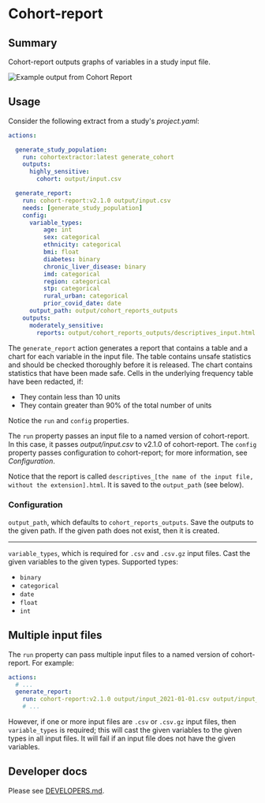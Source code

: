 # Cohort-report

## Summary

Cohort-report outputs graphs of variables in a study input file.

![Example output from Cohort Report](https://user-images.githubusercontent.com/477263/140117942-fbfde3fc-2ffc-41f9-b2d2-4128629cbb58.png)

## Usage

Consider the following extract from a study's *project.yaml*:

```yaml
actions:

  generate_study_population:
    run: cohortextractor:latest generate_cohort
    outputs:
      highly_sensitive:
        cohort: output/input.csv

  generate_report:
    run: cohort-report:v2.1.0 output/input.csv
    needs: [generate_study_population]
    config:
      variable_types:
          age: int
          sex: categorical
          ethnicity: categorical
          bmi: float
          diabetes: binary
          chronic_liver_disease: binary
          imd: categorical
          region: categorical
          stp: categorical
          rural_urban: categorical
          prior_covid_date: date
      output_path: output/cohort_reports_outputs
    outputs:
      moderately_sensitive:
        reports: output/cohort_reports_outputs/descriptives_input.html
```

The `generate_report` action generates a report that contains a table and a chart for each variable in the input file.
The table contains unsafe statistics and should be checked thoroughly before it is released.
The chart contains statistics that have been made safe.
Cells in the underlying frequency table have been redacted, if:
* They contain less than 10 units
* They contain greater than 90% of the total number of units

Notice the `run` and `config` properties.

The `run` property passes an input file to a named version of cohort-report.
In this case, it passes *output/input.csv* to v2.1.0 of cohort-report.
The `config` property passes configuration to cohort-report; for more information, see *Configuration*.

Notice that the report is called `descriptives_[the name of the input file, without the extension].html`.
It is saved to the `output_path` (see below).

### Configuration

`output_path`, which defaults to `cohort_reports_outputs`.
Save the outputs to the given path.
If the given path does not exist, then it is created.

---

`variable_types`, which is required for `.csv` and `.csv.gz` input files.
Cast the given variables to the given types.
Supported types:

* `binary`
* `categorical`
* `date`
* `float`
* `int`

## Multiple input files

The `run` property can pass multiple input files to a named version of cohort-report.
For example:

```yaml
actions:
  # ...
  generate_report:
    run: cohort-report:v2.1.0 output/input_2021-01-01.csv output/input_2021-02-01.csv
    # ...
```

However, if one or more input files are `.csv` or `.csv.gz` input files, then `variable_types` is required;
this will cast the given variables to the given types in all input files.
It will fail if an input file does not have the given variables.

## Developer docs

Please see [DEVELOPERS.md](DEVELOPERS.md).
